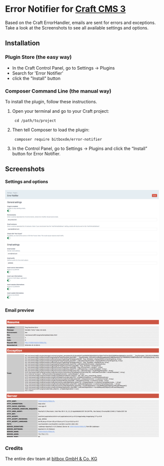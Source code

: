 # Error Notifier for [Craft CMS 3](https://craftcms.com/)
Based on the Craft ErrorHandler, emails are sent for errors and exceptions. Take a look at the Screenshots to see all available settings and options.

## Installation
### Plugin Store (the easy way)
- In the Craft Control Panel, go to Settings -> Plugins
- Search for 'Error Notifier'
- click the "Install" button

### Composer Command Line (the manual way)
To install the plugin, follow these instructions.

1. Open your terminal and go to your Craft project:

        cd /path/to/project

2. Then tell Composer to load the plugin:

        composer require bitboxde/error-notifier

3. In the Control Panel, go to Settings → Plugins and click the “Install” button for Error Notifier.

## Screenshots
#### Settings and options
![Error Notifier](screenshots/settings.png)

#### Email preview
![Error Notifier](screenshots/mail.png)

### Credits
The entire dev team at [bitbox GmbH & Co. KG](https://www.bitbox.de/)